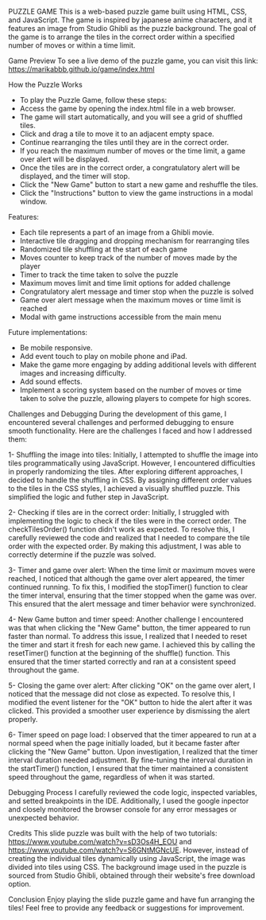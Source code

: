 PUZZLE GAME
This is a web-based puzzle game built using HTML, CSS, and JavaScript. The game is inspired by japanese anime characters, and it features an image from Studio Ghibli as the puzzle background. The goal of the game is to arrange the tiles in the correct order within a specified number of moves or within a time limit.


Game Preview
To see a live demo of the puzzle game, you can visit this link: https://marikabbb.github.io/game/index.html 

How the Puzzle Works
- To play the Puzzle Game, follow these steps:
- Access the game by opening the index.html file in a web browser.
- The game will start automatically, and you will see a grid of shuffled tiles.
- Click and drag a tile to move it to an adjacent empty space.
- Continue rearranging the tiles until they are in the correct order.
- If you reach the maximum number of moves or the time limit, a game over alert will be displayed.
- Once the tiles are in the correct order, a congratulatory alert will be displayed, and the timer will stop.
- Click the "New Game" button to start a new game and reshuffle the tiles.
- Click the "Instructions" button to view the game instructions in a modal window.


Features:
- Each tile represents a part of an image from a Ghibli movie. 
- Interactive tile dragging and dropping mechanism for rearranging tiles
- Randomized tile shuffling at the start of each game
- Moves counter to keep track of the number of moves made by the player
- Timer to track the time taken to solve the puzzle
- Maximum moves limit and time limit options for added challenge
- Congratulatory alert message and timer stop when the puzzle is solved
- Game over alert message when the maximum moves or time limit is reached
- Modal with game instructions accessible from the main menu


Future implementations:
- Be mobile responsive.
- Add event touch to play on mobile phone and iPad.
- Make the game more engaging by adding additional levels with different images and increasing difficulty.
- Add sound effects.
- Implement a scoring system based on the number of moves or time taken to solve the puzzle, allowing players to compete for high scores.

Challenges and Debugging
During the development of this game, I encountered several challenges and performed debugging to ensure smooth functionality. Here are the challenges I faced and how I addressed them:

1- Shuffling the image into tiles: Initially, I attempted to shuffle the image into tiles programmatically using JavaScript. However, I encountered difficulties in properly randomizing the tiles. After exploring different approaches, I decided to handle the shuffling in CSS. By assigning different order values to the tiles in the CSS styles, I achieved a visually shuffled puzzle. This simplified the logic and futher step in JavaScript. 

2- Checking if tiles are in the correct order: Initially, I struggled with implementing the logic to check if the tiles were in the correct order. The checkTilesOrder() function didn't work as expected. To resolve this, I carefully reviewed the code and realized that I needed to compare the tile order with the expected order. By making this adjustment, I was able to correctly determine if the puzzle was solved.

3- Timer and game over alert: When the time limit or maximum moves were reached, I noticed that although the game over alert appeared, the timer continued running. To fix this, I modified the stopTimer() function to clear the timer interval, ensuring that the timer stopped when the game was over. This ensured that the alert message and timer behavior were synchronized.

4- New Game button and timer speed: Another challenge I encountered was that when clicking the "New Game" button, the timer appeared to run faster than normal. To address this issue, I realized that I needed to reset the timer and start it fresh for each new game. I achieved this by calling the resetTimer() function at the beginning of the shuffle() function. This ensured that the timer started correctly and ran at a consistent speed throughout the game.

5- Closing the game over alert: After clicking "OK" on the game over alert, I noticed that the message did not close as expected. To resolve this, I modified the event listener for the "OK" button to hide the alert after it was clicked. This provided a smoother user experience by dismissing the alert properly.

6- Timer speed on page load: I observed that the timer appeared to run at a normal speed when the page initially loaded, but it became faster after clicking the "New Game" button. Upon investigation, I realized that the timer interval duration needed adjustment. By fine-tuning the interval duration in the startTimer() function, I ensured that the timer maintained a consistent speed throughout the game, regardless of when it was started.

Debugging Process
I carefully reviewed the code logic, inspected variables, and setted breakpoints in the IDE. Additionally, I used the google inpector and closely monitored the browser console for any error messages or unexpected behavior.

Credits
This slide puzzle was built with the help of two tutorials: https://www.youtube.com/watch?v=sD3Os4H_EOU and https://www.youtube.com/watch?v=S6GNtMGNcUE. However, instead of creating the individual tiles dynamically using JavaScript, the image was divided into tiles using CSS. The background image used in the puzzle is sourced from Studio Ghibli, obtained through their website's free download option.

Conclusion
Enjoy playing the slide puzzle game and have fun arranging the tiles! Feel free to provide any feedback or suggestions for improvement.
